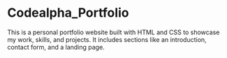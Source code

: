 # Codealpha_Portfolio
This is a personal portfolio website built with HTML and CSS to showcase my work, skills, and projects. It includes sections like an introduction, contact form, and a landing page.
